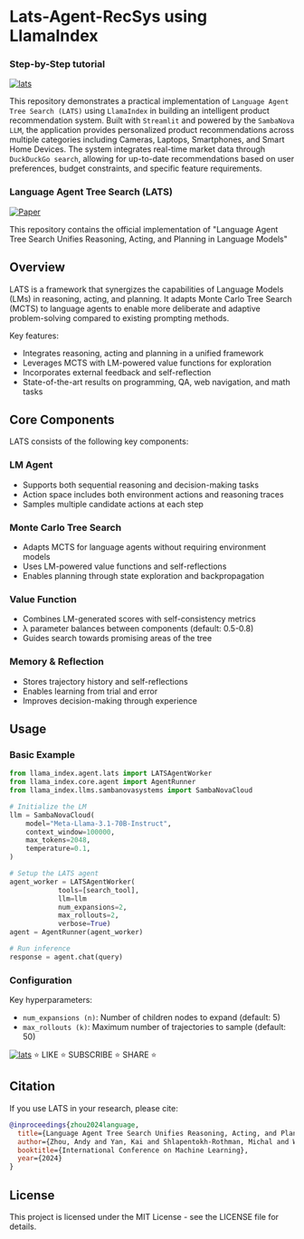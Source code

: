 # Lats-Agent-RecSys using LlamaIndex

### Step-by-Step tutorial
[![lats](https://img.youtube.com/vi/22NIh1LZvEY/0.jpg)](https://www.youtube.com/watch?v=22NIh1LZvEY)

This repository demonstrates a practical implementation of ``Language Agent Tree Search (LATS)`` using ``LlamaIndex`` in building an intelligent product recommendation system. Built with ``Streamlit`` and powered by the ``SambaNova LLM``, the application provides personalized product recommendations across multiple categories including Cameras, Laptops, Smartphones, and Smart Home Devices. The system integrates real-time market data through ``DuckDuckGo search``, allowing for up-to-date recommendations based on user preferences, budget constraints, and specific feature requirements. 

### Language Agent Tree Search (LATS)

[![Paper](https://img.shields.io/badge/paper-arxiv%202023-red)](https://arxiv.org/pdf/2310.04406)

This repository contains the official implementation of "Language Agent Tree Search Unifies Reasoning, Acting, and Planning in Language Models" 

## Overview

LATS is a framework that synergizes the capabilities of Language Models (LMs) in reasoning, acting, and planning. It adapts Monte Carlo Tree Search (MCTS) to language agents to enable more deliberate and adaptive problem-solving compared to existing prompting methods.

Key features:
- Integrates reasoning, acting and planning in a unified framework
- Leverages MCTS with LM-powered value functions for exploration
- Incorporates external feedback and self-reflection
- State-of-the-art results on programming, QA, web navigation, and math tasks

## Core Components

LATS consists of the following key components:

### LM Agent
- Supports both sequential reasoning and decision-making tasks 
- Action space includes both environment actions and reasoning traces
- Samples multiple candidate actions at each step

### Monte Carlo Tree Search
- Adapts MCTS for language agents without requiring environment models
- Uses LM-powered value functions and self-reflections
- Enables planning through state exploration and backpropagation

### Value Function
- Combines LM-generated scores with self-consistency metrics
- λ parameter balances between components (default: 0.5-0.8)
- Guides search towards promising areas of the tree

### Memory & Reflection
- Stores trajectory history and self-reflections
- Enables learning from trial and error
- Improves decision-making through experience

## Usage

### Basic Example

```python
from llama_index.agent.lats import LATSAgentWorker
from llama_index.core.agent import AgentRunner
from llama_index.llms.sambanovasystems import SambaNovaCloud

# Initialize the LM
llm = SambaNovaCloud(
    model="Meta-Llama-3.1-70B-Instruct",
    context_window=100000,
    max_tokens=2048,
    temperature=0.1,
)

# Setup the LATS agent
agent_worker = LATSAgentWorker(
            tools=[search_tool],
            llm=llm
            num_expansions=2,
            max_rollouts=2,
            verbose=True) 
agent = AgentRunner(agent_worker)

# Run inference
response = agent.chat(query)
```

### Configuration

Key hyperparameters:
- `num_expansions (n)`: Number of children nodes to expand (default: 5)
- `max_rollouts (k)`: Maximum number of trajectories to sample (default: 50)

[![lats](https://img.youtube.com/vi/22NIh1LZvEY/0.jpg)](https://www.youtube.com/watch?v=22NIh1LZvEY)
⭐️ LIKE ⭐️ SUBSCRIBE ⭐️ SHARE ⭐️ 

## Citation

If you use LATS in your research, please cite:

```bibtex
@inproceedings{zhou2024language,
  title={Language Agent Tree Search Unifies Reasoning, Acting, and Planning in Language Models},
  author={Zhou, Andy and Yan, Kai and Shlapentokh-Rothman, Michal and Wang, Haohan and Wang, Yu-Xiong},
  booktitle={International Conference on Machine Learning},
  year={2024}
}
```

## License

This project is licensed under the MIT License - see the LICENSE file for details.
